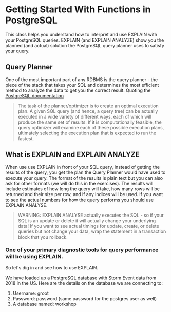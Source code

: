 # Getting Started With Functions in PostgreSQL

This class helps you understand how to interpret and use EXPLAIN with your PostgreSQL queries. EXPLAIN (and EXPLAIN ANALYZE) show you the planned (and actual) solution the PostgreSQL query planner uses to satisfy your query. 

## Query Planner
One of the most important part of any RDBMS is the query planner - the piece of the stack that takes your SQL and determines the most efficient method to analyze the data to get you the correct result. Quoting the [PostgreSQL documentation](https://www.postgresql.org/docs/current/planner-optimizer.html)

> The task of the planner/optimizer is to create an optimal execution plan. A given SQL query (and hence, a query tree) can be actually executed in a wide variety of different ways, each of which will produce the same set of results. If it is computationally feasible, the query optimizer will examine each of these possible execution plans, ultimately selecting the execution plan that is expected to run the fastest.

## What is EXPLAIN and EXPLAIN ANALYZE

When use use EXPLAIN in front of your SQL query, instead of getting the results of the query, you get the plan the Query Planner would have used to execute your query. The format of the results is plain text but you can also ask for other formats (we will do this in the exercises). The results will include estimates of how long the query will take, how many rows will be returned and their size per row, and if any indices will be used. If you want to see the actual numbers for how the query performs you should use EXPLAIN ANALYSE. 

> WARNING: EXPLAIN ANALYSE actually executes the SQL - so if your SQL is an update or delete it will actually change your underlying data! If you want to see actual timings for update, create, or delete queries but not change your data, wrap the statement in a transaction block that you rollback. 

### One of your primary diagnostic tools for query performance will be using EXPLAIN.

So let's dig in and see how to use EXPLAIN.

We have loaded up a PostgreSQL database with Storm Event data from 2018 in the US. Here are the details on the database we are connecting to:
1. Username: groot
1. Password: password (same password for the postgres user as well)
1. A database named: workshop
